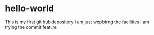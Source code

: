 # hello-world
This is my first git hub depository
I am just wxploirng the facilities
I am trying the commit feature

